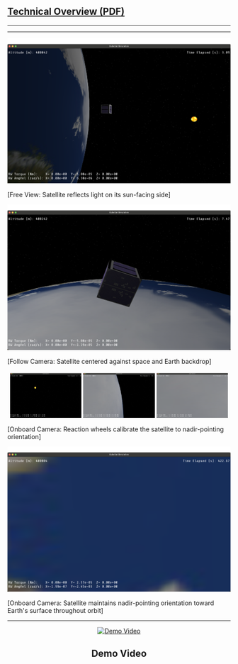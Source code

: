## __[Technical Overview (PDF)](./preview/satellite_technical_overview.pdf)__
---
<hr>

![Free View](./preview/free_shot1.png)  
<p>[Free View: Satellite reflects light on its sun-facing side]</p>

![Follow View](./preview/follow_shot.png)
<p>[Follow Camera: Satellite centered against space and Earth backdrop]</p>

<p align="center">
  <img src="./preview/nadir_pointing1.png" width="32%" />
  <img src="./preview/nadir_pointing2.png" width="32%" />
  <img src="./preview/nadir_pointing3.png" width="32%" />
</p>
<p>[Onboard Camera: Reaction wheels calibrate the satellite to nadir-pointing orientation]</p>

![Onboard View](./preview/nadir_shot.png)
<p>[Onboard Camera: Satellite maintains nadir-pointing orientation toward Earth's surface throughout orbit]</p>

<hr>

<p align="center">
  <a href="https://www.youtube.com/watch?v=Kj6E2tMiXCs">
    <img src="https://img.youtube.com/vi/Kj6E2tMiXCs/0.jpg" alt="Demo Video" width="60%">
  </a>
</p>

## <p align="center"><strong>Demo Video</strong></p>
